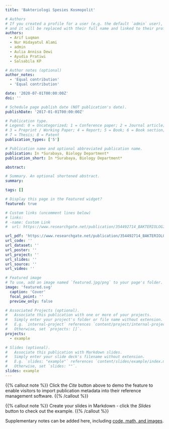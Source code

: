 ```yaml
---
title: 'Bakteriologi Spesies Kosmopolit'

# Authors
# If you created a profile for a user (e.g. the default `admin` user), write the username (folder name) here
# and it will be replaced with their full name and linked to their profile.
authors:
  - Arif Luqman
  - Nur Hidayatul Alami
  - admin
  - Aulia Annisa Dewi
  - Ayudia Pratiwi
  - Salsabila KP

# Author notes (optional)
author_notes:
  - 'Equal contribution'
  - 'Equal contribution'

date: '2020-07-01T00:00:00Z'
doi: ''

# Schedule page publish date (NOT publication's date).
publishDate: '2017-01-01T00:00:00Z'

# Publication type.
# Legend: 0 = Uncategorized; 1 = Conference paper; 2 = Journal article;
# 3 = Preprint / Working Paper; 4 = Report; 5 = Book; 6 = Book section;
# 7 = Thesis; 8 = Patent
publication_types: ['5']

# Publication name and optional abbreviated publication name.
publication: In *Surabaya, Biology Department*
publication_short: In *Surabaya, Biology Department*

abstract: 

# Summary. An optional shortened abstract.
summary: 

tags: []

# Display this page in the Featured widget?
featured: true

# Custom links (uncomment lines below)
# links:
# -name: Custom Link
#  url: https://www.researchgate.net/publication/354492714_BAKTERIOLOGI_SPESIES_KOSMOPOLIT

url_pdf: 'https://www.researchgate.net/publication/354492714_BAKTERIOLOGI_SPESIES_KOSMOPOLIT'
url_code: ''
url_dataset: ''
url_poster: ''
url_project: ''
url_slides: ''
url_source: ''
url_video: ''

# Featured image
# To use, add an image named `featured.jpg/png` to your page's folder.
image: 'featured.svg'
  caption: 'Cover'
  focal_point: ''
  preview_only: false

# Associated Projects (optional).
#   Associate this publication with one or more of your projects.
#   Simply enter your project's folder or file name without extension.
#   E.g. `internal-project` references `content/project/internal-project/index.md`.
#   Otherwise, set `projects: []`.
projects:
  - example

# Slides (optional).
#   Associate this publication with Markdown slides.
#   Simply enter your slide deck's filename without extension.
#   E.g. `slides: "example"` references `content/slides/example/index.md`.
#   Otherwise, set `slides: ""`.
slides: example
---
```


{{% callout note %}}
Click the _Cite_ button above to demo the feature to enable visitors to import publication metadata into their reference management software.
{{% /callout %}}

{{% callout note %}}
Create your slides in Markdown - click the _Slides_ button to check out the example.
{{% /callout %}}

Supplementary notes can be added here, including [code, math, and images](https://wowchemy.com/docs/writing-markdown-latex/).
